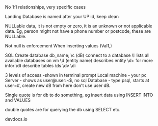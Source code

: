 No 1:1 relationships, very specific cases

Landing Database is named after your UP id, keep clean

NULLable data, it is not empty or zero, it is an unknown or not applicable data. Eg, person might not have a phone number or postcode, these are NULLable.

Not null is enforcement
When inserting values
     (Val1,)

SQL
    Create database db_name;
    \c (dB) connect to a database
    \l lists all available databases on vm
    \d (entity name) describes entity
    \d+ for more infor
    \dt describe tables
    \ds
    \dv
    \di
    

3 levels of access -shown in terminal prompt
     Local machine - your pc
     Server - shows as user@user:~$, no sql
     Database - type psql, starts at user=#, create new dB from here don't use user dB.

Single quote is for db to do something, eg insert data using INSERT INTO and VALUES

double quotes are for querying the db using SELECT etc.

devdocs.io
